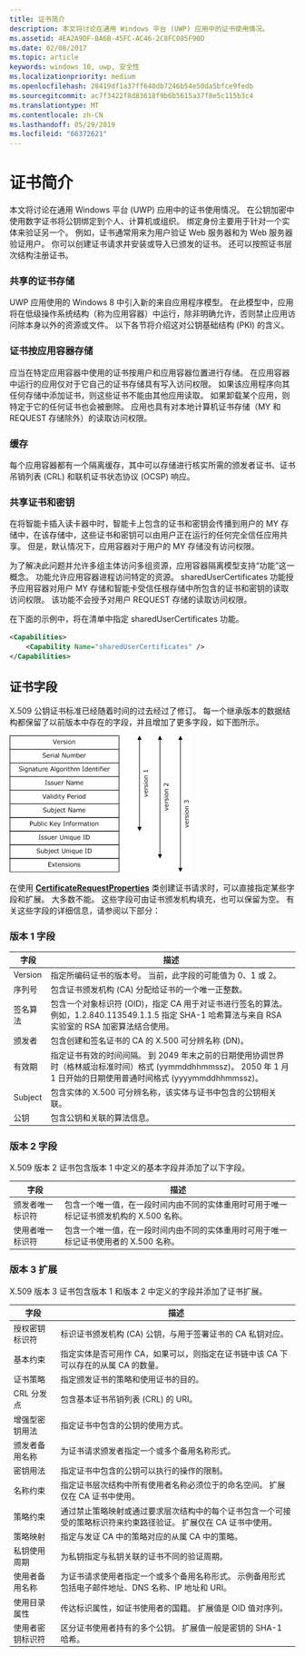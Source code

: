 ```yaml
---
title: 证书简介
description: 本文将讨论在通用 Windows 平台 (UWP) 应用中的证书使用情况。
ms.assetid: 4EA2A9DF-BA6B-45FC-AC46-2C8FC085F90D
ms.date: 02/08/2017
ms.topic: article
keywords: windows 10, uwp, 安全性
ms.localizationpriority: medium
ms.openlocfilehash: 28419df1a37ff640db7246b54e50da5bfce9fedb
ms.sourcegitcommit: ac7f3422f8d83618f9b6b5615a37f8e5c115b3c4
ms.translationtype: MT
ms.contentlocale: zh-CN
ms.lasthandoff: 05/29/2019
ms.locfileid: "66372621"
---
```

# <a name="intro-to-certificates"></a>证书简介




本文将讨论在通用 Windows 平台 (UWP) 应用中的证书使用情况。 在公钥加密中使用数字证书将公钥绑定到个人、计算机或组织。 绑定身份主要用于针对一个实体来验证另一个。 例如，证书通常用来为用户验证 Web 服务器和为 Web 服务器验证用户。 你可以创建证书请求并安装或导入已颁发的证书。 还可以按照证书层次结构注册证书。

### <a name="shared-certificate-stores"></a>共享的证书存储

UWP 应用使用的 Windows 8 中引入新的来自应用程序模型。 在此模型中，应用将在低级操作系统结构（称为应用容器）中运行，除非明确允许，否则禁止应用访问除本身以外的资源或文件。 以下各节将介绍这对公钥基础结构 (PKI) 的含义。

### <a name="certificate-storage-per-app-container"></a>证书按应用容器存储

应当在特定应用容器中使用的证书按用户和应用容器位置进行存储。 在应用容器中运行的应用仅对于它自己的证书存储具有写入访问权限。 如果该应用程序向其任何存储中添加证书，则这些证书不能由其他应用读取。 如果卸载某个应用，则特定于它的任何证书也会被删除。 应用也具有对本地计算机证书存储（MY 和 REQUEST 存储除外）的读取访问权限。

### <a name="cache"></a>缓存

每个应用容器都有一个隔离缓存，其中可以存储进行核实所需的颁发者证书、证书吊销列表 (CRL) 和联机证书状态协议 (OCSP) 响应。

### <a name="shared-certificates-and-keys"></a>共享证书和密钥

在将智能卡插入读卡器中时，智能卡上包含的证书和密钥会传播到用户的 MY 存储中，在该存储中，这些证书和密钥可以由用户正在运行的任何完全信任应用共享。 但是，默认情况下，应用容器对于用户的 MY 存储没有访问权限。

为了解决此问题并允许多组主体访问多组资源，应用容器隔离模型支持“功能”这一概念。 功能允许应用容器进程访问特定的资源。 sharedUserCertificates 功能授予应用容器对用户 MY 存储和智能卡受信任根存储中所包含的证书和密钥的读取访问权限。 该功能不会授予对用户 REQUEST 存储的读取访问权限。

在下面的示例中，将在清单中指定 sharedUserCertificates 功能。

```xml
<Capabilities>
    <Capability Name="sharedUserCertificates" />
</Capabilities>
```

## <a name="certificate-fields"></a>证书字段


X.509 公钥证书标准已经随着时间的过去经过了修订。 每一个继承版本的数据结构都保留了以前版本中存在的字段，并且增加了更多字段，如下图所示。

![x.509 证书版本 1、2 和 3](images/x509certificateversions.png)

在使用 [**CertificateRequestProperties**](https://docs.microsoft.com/uwp/api/Windows.Security.Cryptography.Certificates.CertificateRequestProperties) 类创建证书请求时，可以直接指定某些字段和扩展。 大多数不能。 这些字段可由证书颁发机构填充，也可以保留为空。 有关这些字段的详细信息，请参阅以下部分：

### <a name="version-1-fields"></a>版本 1 字段

| 字段 | 描述 |
|-------|-------------|
| Version | 指定所编码证书的版本号。 当前，此字段的可能值为 0、1 或 2。 |
| 序列号 | 包含证书颁发机构 (CA) 分配给证书的一个唯一正整数。 |
| 签名算法 | 包含一个对象标识符 (OID)，指定 CA 用于对证书进行签名的算法。 例如，1.2.840.113549.1.1.5 指定 SHA-1 哈希算法与来自 RSA 实验室的 RSA 加密算法结合使用。 |
| 颁发者 | 包含创建和签名证书的 CA 的 X.500 可分辨名称 (DN)。 |
| 有效期 | 指定证书有效的时间间隔。 到 2049 年末之前的日期使用协调世界时（格林威治标准时间）格式 (yymmddhhmmssz)。 2050 年 1 月 1 日开始的日期使用普通时间格式 (yyyymmddhhmmssz)。 |
| Subject | 包含实体的 X.500 可分辨名称，该实体与证书中包含的公钥相关联。 |
| 公钥 | 包含公钥和关联的算法信息。 |

### <a name="version-2-fields"></a>版本 2 字段

X.509 版本 2 证书包含版本 1 中定义的基本字段并添加了以下字段。

| 字段 | 描述 |
|-------|-------------|
| 颁发者唯一标识符 | 包含一个唯一值，在一段时间内由不同的实体重用时可用于唯一标记证书颁发机构的 X.500 名称。 |
| 使用者唯一标识符 | 包含一个唯一值，在一段时间内由不同的实体重用时可用于唯一标记证书使用者的 X.500 名称。 |

### <a name="version-3-extensions"></a>版本 3 扩展

X.509 版本 3 证书包含版本 1 和版本 2 中定义的字段并添加了证书扩展。

| 字段  | 描述 |
|--------|-------------|
| 授权密钥标识符 | 标识证书颁发机构 (CA) 公钥，与用于签署证书的 CA 私钥对应。 |
| 基本约束 | 指定实体是否可用作 CA，如果可以，则指定在证书链中该 CA 下可以存在的从属 CA 的数量。 |
| 证书策略 | 指定颁发证书的策略和使用证书的目的。 |
| CRL 分发点 | 包含基本证书吊销列表 (CRL) 的 URI。 |
| 增强型密钥用法 | 指定证书中包含的公钥的使用方式。 |
| 颁发者备用名称 | 为证书请求颁发者指定一个或多个备用名称形式。 |
| 密钥用法 | 指定证书中包含的公钥可以执行的操作的限制。|
| 名称约束  | 指定证书层次结构中所有使用者名称必须位于的命名空间。 扩展仅在 CA 证书中使用。 |
| 策略约束 | 通过禁止策略映射或通过要求层次结构中的每个证书包含一个可接受的策略标识符来约束路径验证。 扩展仅在 CA 证书中使用。 |
| 策略映射 | 指定与发证 CA 中的策略对应的从属 CA 中的策略。 |
| 私钥使用周期 | 为私钥指定与私钥关联的证书不同的验证周期。 |
| 使用者备用名称 | 为证书请求使用者指定一个或多个备用名称形式。 示例备用形式包括电子邮件地址、DNS 名称、IP 地址和 URI。 |
| 使用目录属性 | 传达标识属性，如证书使用者的国籍。 扩展值是 OID 值对序列。 |
| 使用者密钥标识符 | 区分证书使用者持有的多个公钥。 扩展值一般是密钥的 SHA-1 哈希。 |

